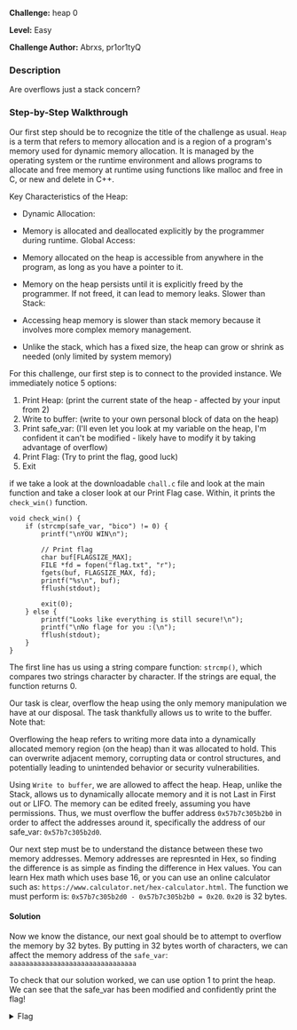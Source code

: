 **Challenge:** heap 0

**Level:** Easy

**Challenge Author:** Abrxs, pr1or1tyQ

### Description

Are overflows just a stack concern?

### Step-by-Step Walkthrough
Our first step should be to recognize the title of the challenge as usual. `Heap` is a term that refers to memory allocation and is a region of a program's memory used for dynamic memory allocation. It is managed by the operating system or the runtime environment and allows programs to allocate and free memory at runtime using functions like malloc and free in C, or new and delete in C++.

Key Characteristics of the Heap:
- Dynamic Allocation:

- Memory is allocated and deallocated explicitly by the programmer during runtime.
Global Access:

- Memory allocated on the heap is accessible from anywhere in the program, as long as you have a pointer to it.

- Memory on the heap persists until it is explicitly freed by the programmer. If not freed, it can lead to memory leaks.
Slower than Stack:

- Accessing heap memory is slower than stack memory because it involves more complex memory management.

- Unlike the stack, which has a fixed size, the heap can grow or shrink as needed (only limited by system memory)


For this challenge, our first step is to connect to the provided instance. We immediately notice 5 options:

1. Print Heap:          (print the current state of the heap - affected by your input from 2)
2. Write to buffer:     (write to your own personal block of data on the heap)
3. Print safe_var:      (I'll even let you look at my variable on the heap, I'm confident it can't be modified - likely have to modify it by taking advantage of overflow)
4. Print Flag:          (Try to print the flag, good luck)
5. Exit

if we take a look at the downloadable `chall.c` file and look at the main function and take a closer look at our Print Flag case. Within, it prints the `check_win()` function.

```
void check_win() {
    if (strcmp(safe_var, "bico") != 0) {
        printf("\nYOU WIN\n");

        // Print flag
        char buf[FLAGSIZE_MAX];
        FILE *fd = fopen("flag.txt", "r");
        fgets(buf, FLAGSIZE_MAX, fd);
        printf("%s\n", buf);
        fflush(stdout);

        exit(0);
    } else {
        printf("Looks like everything is still secure!\n");
        printf("\nNo flage for you :(\n");
        fflush(stdout);
    }
}
```
The first line has us using a string compare function: `strcmp()`, which compares two strings character by character. If the strings are equal, the function returns 0.

Our task is clear, overflow the heap using the only memory manipulation we have at our disposal. The task thankfully allows us to write to the buffer. Note that:

Overflowing the heap refers to writing more data into a dynamically allocated memory region (on the heap) than it was allocated to hold. This can overwrite adjacent memory, corrupting data or control structures, and potentially leading to unintended behavior or security vulnerabilities.

Using `Write to buffer`, we are allowed to affect the heap. Heap, unlike the Stack, allows us to dynamically allocate memory and it is not Last in First out or LIFO. The memory can be edited freely, assuming you have permissions. Thus, we must overflow the buffer address `0x57b7c305b2b0` in order to affect the addresses around it, specifically the address of our safe_var: `0x57b7c305b2d0`. 

Our next step must be to understand the distance between these two memory addresses. Memory addresses are represnted in Hex, so finding the difference is as simple as finding the difference in Hex values. You can learn Hex math which uses base 16, or you can use an online calculator such as: `https://www.calculator.net/hex-calculator.html`. The function we must perform is: `0x57b7c305b2d0 - 0x57b7c305b2b0 = 0x20`. `0x20` is 32 bytes.



#### Solution
Now we know the distance, our next goal should be to attempt to overflow the memory by 32 bytes. By putting in 32 bytes worth of characters, we can affect the memory address of the `safe_var`: `aaaaaaaaaaaaaaaaaaaaaaaaaaaaaaaa`

To check that our solution worked, we can use option 1 to print the heap. We can see that the safe_var has been modified and confidently print the flag!


<details><summary>Flag</summary>
    <pre>
    picoCTF{my_first_heap_overflow_c3935a08}
    </pre>
   </details>